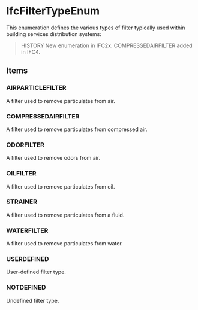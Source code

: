 # IfcFilterTypeEnum

This enumeration defines the various types of filter typically used within building services distribution systems:

<!-- end of short definition -->

> HISTORY New enumeration in IFC2x. COMPRESSEDAIRFILTER added in IFC4.

## Items

### AIRPARTICLEFILTER
A filter used to remove particulates from air.

### COMPRESSEDAIRFILTER
A filter used to remove particulates from compressed air.

### ODORFILTER
A filter used to remove odors from air.

### OILFILTER
A filter used to remove particulates from oil.

### STRAINER
A filter used to remove particulates from a fluid.

### WATERFILTER
A filter used to remove particulates from water.

### USERDEFINED
User-defined filter type.

### NOTDEFINED
Undefined filter type.
